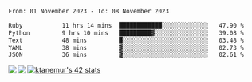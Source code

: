 <!--START_SECTION:waka-->

```txt
From: 01 November 2023 - To: 08 November 2023

Ruby           11 hrs 14 mins  ████████████░░░░░░░░░░░░░   47.90 %
Python         9 hrs 10 mins   █████████▓░░░░░░░░░░░░░░░   39.08 %
Text           48 mins         █░░░░░░░░░░░░░░░░░░░░░░░░   03.48 %
YAML           38 mins         ▓░░░░░░░░░░░░░░░░░░░░░░░░   02.73 %
JSON           36 mins         ▓░░░░░░░░░░░░░░░░░░░░░░░░   02.61 %
```

<!--END_SECTION:waka-->
<a href="https://github.com/anuraghazra/github-readme-stats">
  <img align="left" src="https://github-readme-stats.vercel.app/api?username=Tanesan&count_private=true&show_icons=true" />
<img align="left" src="https://github-readme-stats.vercel.app/api/top-langs/?username=Tanesan" />
</a>

[![ktanemur's 42 stats](https://badge42.vercel.app/api/v2/cl1wslf6s002109l771rng2w8/stats?cursusId=21&coalitionId=62)](https://github.com/JaeSeoKim/badge42)
